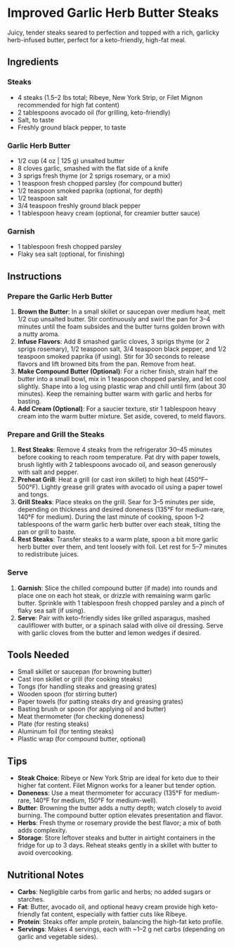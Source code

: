 # Improved Garlic Herb Butter Steaks

Juicy, tender steaks seared to perfection and topped with a rich, garlicky herb-infused butter, perfect for a keto-friendly, high-fat meal.

## Ingredients

### Steaks
- 4 steaks (1.5–2 lbs total; Ribeye, New York Strip, or Filet Mignon recommended for high fat content)
- 2 tablespoons avocado oil (for grilling, keto-friendly)
- Salt, to taste
- Freshly ground black pepper, to taste

### Garlic Herb Butter
- 1/2 cup (4 oz | 125 g) unsalted butter
- 8 cloves garlic, smashed with the flat side of a knife
- 3 sprigs fresh thyme (or 2 sprigs rosemary, or a mix)
- 1 teaspoon fresh chopped parsley (for compound butter)
- 1/2 teaspoon smoked paprika (optional, for depth)
- 1/2 teaspoon salt
- 3/4 teaspoon freshly ground black pepper
- 1 tablespoon heavy cream (optional, for creamier butter sauce)

### Garnish
- 1 tablespoon fresh chopped parsley
- Flaky sea salt (optional, for finishing)

## Instructions

### Prepare the Garlic Herb Butter
1. **Brown the Butter**: In a small skillet or saucepan over medium heat, melt 1/2 cup unsalted butter. Stir continuously and swirl the pan for 3–4 minutes until the foam subsides and the butter turns golden brown with a nutty aroma.
2. **Infuse Flavors**: Add 8 smashed garlic cloves, 3 sprigs thyme (or 2 sprigs rosemary), 1/2 teaspoon salt, 3/4 teaspoon black pepper, and 1/2 teaspoon smoked paprika (if using). Stir for 30 seconds to release flavors and lift browned bits from the pan. Remove from heat.
3. **Make Compound Butter (Optional)**: For a richer finish, strain half the butter into a small bowl, mix in 1 teaspoon chopped parsley, and let cool slightly. Shape into a log using plastic wrap and chill until firm (about 30 minutes). Keep the remaining butter warm with garlic and herbs for basting.
4. **Add Cream (Optional)**: For a saucier texture, stir 1 tablespoon heavy cream into the warm butter mixture. Set aside, covered, to meld flavors.

### Prepare and Grill the Steaks
1. **Rest Steaks**: Remove 4 steaks from the refrigerator 30–45 minutes before cooking to reach room temperature. Pat dry with paper towels, brush lightly with 2 tablespoons avocado oil, and season generously with salt and pepper.
2. **Preheat Grill**: Heat a grill (or cast iron skillet) to high heat (450°F–500°F). Lightly grease grill grates with avocado oil using a paper towel and tongs.
3. **Grill Steaks**: Place steaks on the grill. Sear for 3–5 minutes per side, depending on thickness and desired doneness (135°F for medium-rare, 140°F for medium). During the last minute of cooking, spoon 1–2 tablespoons of the warm garlic herb butter over each steak, tilting the pan or grill to baste.
4. **Rest Steaks**: Transfer steaks to a warm plate, spoon a bit more garlic herb butter over them, and tent loosely with foil. Let rest for 5–7 minutes to redistribute juices.

### Serve
1. **Garnish**: Slice the chilled compound butter (if made) into rounds and place one on each hot steak, or drizzle with remaining warm garlic butter. Sprinkle with 1 tablespoon fresh chopped parsley and a pinch of flaky sea salt (if using).
2. **Serve**: Pair with keto-friendly sides like grilled asparagus, mashed cauliflower with butter, or a spinach salad with olive oil dressing. Serve with garlic cloves from the butter and lemon wedges if desired.

## Tools Needed
- Small skillet or saucepan (for browning butter)
- Cast iron skillet or grill (for cooking steaks)
- Tongs (for handling steaks and greasing grates)
- Wooden spoon (for stirring butter)
- Paper towels (for patting steaks dry and greasing grates)
- Basting brush or spoon (for applying oil and butter)
- Meat thermometer (for checking doneness)
- Plate (for resting steaks)
- Aluminum foil (for tenting steaks)
- Plastic wrap (for compound butter, optional)

## Tips
- **Steak Choice**: Ribeye or New York Strip are ideal for keto due to their higher fat content. Filet Mignon works for a leaner but tender option.
- **Doneness**: Use a meat thermometer for accuracy (135°F for medium-rare, 140°F for medium, 150°F for medium-well).
- **Butter**: Browning the butter adds a nutty depth; watch closely to avoid burning. The compound butter option elevates presentation and flavor.
- **Herbs**: Fresh thyme or rosemary provide the best flavor; a mix of both adds complexity.
- **Storage**: Store leftover steaks and butter in airtight containers in the fridge for up to 3 days. Reheat steaks gently in a skillet with butter to avoid overcooking.

## Nutritional Notes
- **Carbs**: Negligible carbs from garlic and herbs; no added sugars or starches.
- **Fat**: Butter, avocado oil, and optional heavy cream provide high keto-friendly fat content, especially with fattier cuts like Ribeye.
- **Protein**: Steaks offer ample protein, balancing the high-fat keto profile.
- **Servings**: Makes 4 servings, each with ~1–2 g net carbs (depending on garlic and vegetable sides).
